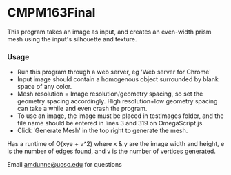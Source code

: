 # CMPM163Final

This program takes an image as input, and creates an even-width prism mesh using the input's silhouette and texture.

### Usage
- Run this program through a web server, eg 'Web server for Chrome'
- Input image should contain a homogenous object surrounded by blank space of any color.
- Mesh resolution = Image resolution/geometry spacing, so set the geometry spacing accordingly. High resolution+low geometry spacing can take a while and even crash the program.
- To use an image, the image must be placed in testImages folder, and the file name should be entered in lines 3 and 319 on OmegaScript.js.
- Click 'Generate Mesh' in the top right to generate the mesh.

Has a runtime of O(xye + v^2) where x & y are the image width and height, e is the number of edges found, and v is the number of vertices generated.

Email amdunne@ucsc.edu for questions